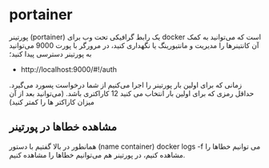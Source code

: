 # portainer

پورتینر (portainer) یک رابط گرافیکی تحت وب برای docker است که می‌توانید به کمک آن کانتینرها را مدیریت و مانتیورینگ یا نگهداری کنید، در مرورگر با پورت 9000 می‌توانید به پورتینر دسترسی پیدا کنید؛

- http://localhost:9000/#!/auth

زمانی که برای اولین بار پورتینر را اجرا می‌کنیم از شما درخواست پسورد می‌گیرد. حداقل رمزی که برای اولین بار انتخاب می کنید 12 کاراکتری باشد. (می‌توانید بعد از آن میزان کاراکتر ها را کمتر کنید)

## مشاهده خطاها در پورتینر
همانطور در بالا گفتیم با دستور (name container) docker logs -f می توانیم خطاها را مشاهده کنیم، در پورتینر هم می‌توانیم خطاها را مشاهده کنیم.


